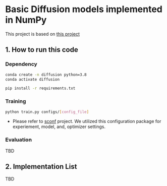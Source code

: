 # Basic Diffusion models implemented in NumPy

This project is based on [this project](https://github.com/acids-ircam/diffusion_models)

## 1. How to run this code

### Dependency

```bash
conda create -n diffusion python=3.8
conda activate diffusion

pip install -r requirements.txt
```

### Training

```bash
python train.py configs/[config_file]
```

- Please refer to [sconf](https://github.com/khanrc/sconf) project. We utilized this configuration package for experiement, model, and, optimizer settings.

### Evaluation 

TBD

## 2. Implementation List

TBD
